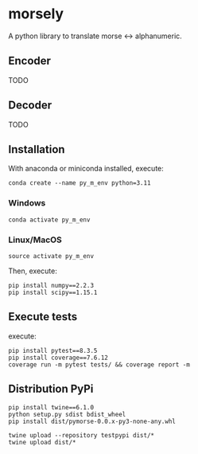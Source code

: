 # morsely
A python library to translate morse &lt;-> alphanumeric.

## Encoder
TODO

## Decoder
TODO

## Installation
With anaconda or miniconda installed, execute:
```
conda create --name py_m_env python=3.11
```

### Windows
```
conda activate py_m_env
```

### Linux/MacOS
```
source activate py_m_env
```

Then, execute:

```
pip install numpy==2.2.3
pip install scipy==1.15.1
```

## Execute tests
execute:
```
pip install pytest==8.3.5
pip install coverage==7.6.12
coverage run -m pytest tests/ && coverage report -m
```

## Distribution PyPi
```
pip install twine==6.1.0
python setup.py sdist bdist_wheel
pip install dist/pymorse-0.0.x-py3-none-any.whl

twine upload --repository testpypi dist/*
twine upload dist/*
```